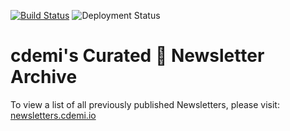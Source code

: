 [![Build Status](https://dev.azure.com/christopherdemicoli/NewsletterCurator/_apis/build/status/cdemi.NewsletterCurator%20Docker?branchName=master)](https://dev.azure.com/christopherdemicoli/NewsletterCurator/_build/latest?definitionId=20&branchName=master) ![Deployment Status](https://vsrm.dev.azure.com/christopherdemicoli/_apis/public/Release/badge/4caf03a9-fa0f-41be-9736-9dcaa5a2c607/2/2) 

# cdemi's Curated 📰 Newsletter Archive

To view a list of all previously published Newsletters, please visit: [newsletters.cdemi.io](https://newsletters.cdemi.io)

